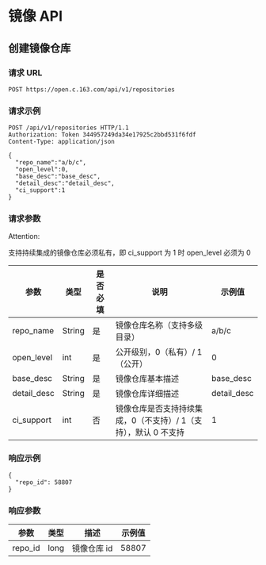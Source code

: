 # 镜像 API

## 创建镜像仓库

### 请求 URL

`POST https://open.c.163.com/api/v1/repositories`

### 请求示例

```http
POST /api/v1/repositories HTTP/1.1
Authorization: Token 344957249da34e17925c2bbd531f6fdf
Content-Type: application/json

{
  "repo_name":"a/b/c",
  "open_level":0,
  "base_desc":"base_desc",
  "detail_desc":"detail_desc",
  "ci_support":1
}
```

### 请求参数

<span>Attention:</span><div class="alertContent">支持持续集成的镜像仓库必须私有，即 ci_support 为 1 时 open_level 必须为 0</div>

|     参数    |  类型  | 是否必填 |                               说明                              |   示例值    |
|-------------|--------|----------|-----------------------------------------------------------------|-------------|
| repo_name   | String | 是       | 镜像仓库名称（支持多级目录）                                    | a/b/c       |
| open_level  | int    | 是       | 公开级别，0（私有）/ 1（公开）                                  | 0           |
| base_desc   | String | 是       | 镜像仓库基本描述                                                | base_desc   |
| detail_desc | String | 是       | 镜像仓库详细描述                                                | detail_desc |
| ci_support  | int    | 否       | 镜像仓库是否支持持续集成，0（不支持）/ 1（支持），默认 0 不支持 | 1           |


### 响应示例

```
{
  "repo_id": 58807
}
```

### 响应参数


|   参数  | 类型 |     描述    | 示例值 |
|---------|------|-------------|--------|
| repo_id | long | 镜像仓库 id |  58807 |






